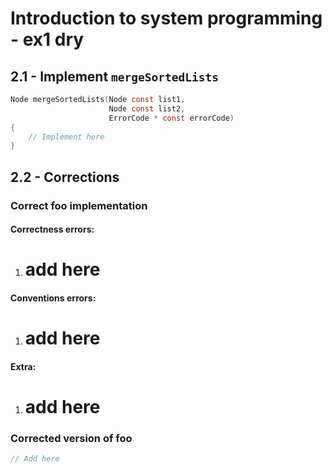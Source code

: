 # Introduction to system programming - ex1 dry
## 2.1 - Implement `mergeSortedLists`

```C
Node mergeSortedLists(Node const list1,
                      Node const list2,
                      ErrorCode * const errorCode)
{
    // Implement here
}
```

## 2.2 - Corrections

### Correct foo implementation
#### Correctness errors:
1.  # add here

#### Conventions errors:
1.  # add here

#### Extra:
1.  # add here

### Corrected version of foo

```C
// Add here
```

